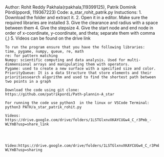 Author: Rohit Reddy Pakhala(rpakhala,119399125), Patrik Dominik Pördi(ppordi, 119367223)
Code: a_star_rohit_patrik.py
Instuctions:
    1. Download the folder and extract it. 
    2. Open it in a editor. Make sure the required libraries are installed
    3. Give the clearance and radius with a space between them
    4. Give the stepsize
    4. Give the start node and end node in order of x-coordinate, y-coordinate, and theta; separate them with comma (,)
    5. Videos can be found on the drive link

    To run the program ensure that you have the following libraries:
    time, pygame, numpy, queue, re, math
    re: for pattern matching
    Numpy: scientific computing and data analysis. Used for multi-dimmensional arrays and manipulating them with operators.
    Pygame: used to create a new surface with a specified size and color. 
    PriorityQueue: It is a data Structure that store elements and their prioritiessearch algorithm and used to find the shortest path between two points in a graph 

    Download the code using git clone: https://github.com/patrikpordi/Path-plannin-A_star

    For running the code use python3  in the linux or VSCode Terminal: python3 PATH/a_star_patrik_rohit.py

    Videos: https://drive.google.com/drive/folders/1LSTGlxnvXKAYCUGw4_C_r3Pmb_-WLYmB?usp=share_link




    Video:https://drive.google.com/drive/folders/1LSTGlxnvXKAYCUGw4_C_r3Pmb_-WLYmB?usp=sharing
    
    